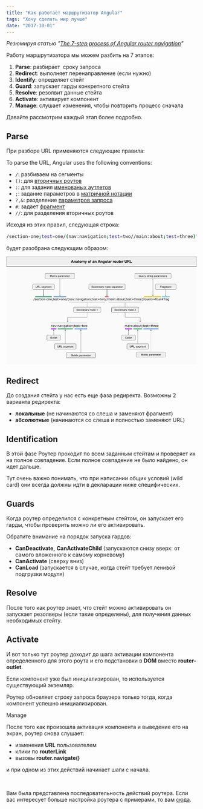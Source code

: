 ```yaml
---
title: "Как работает маршрутизатор Angular"
tags: "Хочу сделать мир лучше"
date: "2017-10-01"
---
```


_Резюмируя статью "[The 7-step process of Angular router navigation](https://jvandemo.com/the-7-step-process-of-angular-router-navigation/)"_

Работу маршрутизатора мы можем разбить на 7 этапов:

1. **Parse**: разбирает  сроку запроса
2. **Redirect**: выполняет перенаправление (если нужно)
3. **Identify**: определяет стейт
4. **Guard**: запускает гарды конкретного стейта
5. **Resolve**: резолвит данные стейта
6. **Activate**: активирует компонент
7. **Manage**: слушает изменения, чтобы повторить процесс сначала

Давайте рассмотрим каждый этап более подробно.

## Parse

При разборе URL применяются следующие правила:

To parse the URL, Angular uses the following conventions:

- `/`: разбиваем на сегменты
- `()`: для [вторичных роутов](https://angular.io/guide/router#secondary-routes)
- `:`: для задания [именованых аутлетов](https://angular.io/guide/router#displaying-multiple-routes-in-named-outlets) 
- `;`: задание параметров в [матричной нотации](https://www.w3.org/DesignIssues/MatrixURIs.html)
- `?,&`: разделение [параметров запроса](https://angular.io/guide/router#query-parameters-and-fragments)
- `#`: задает [фрагмент](https://angular.io/guide/router#query-parameters-and-fragments)
- `//`: для разделения вторичных роутов

Исходя из этих правил, следующая строка:

```bash
/section-one;test=one/(nav:navigation;test=two//main:about;test=three)?query=four#frag
```

будет разобрана следующим образом:

![](images/anatomy-of-angular-router-url.png)

## Redirect

До создания стейта у нас есть еще фаза редиректа. Возможны 2 варианта редиректа:

- **локальные** (не начинаются со слеша и заменяют фрагмент)
- **абсолютные** (начинаются со слеша и полностью заменяют URL)

## Identification

В этой фазе Роутер проходит по всем заданным стейтам и проверяет их на полное совпадение. Если полное совпадение не было найдено, он идет дальше.

Тут очень важно понимать, что при написании общих условий (wild card) они всегда должны идти в декларации ниже специфических.

## Guards

Когда роутер определился с конкретным стейтом, он запускает его гарды, чтобы проверить можно ли его активировать.

Обратите внимание на порядок запуска гардов:

- **CanDeactivate,** **CanActivateChild** (запускаются снизу вверх: от самого вложенного к самому корневому)
- **CanActivate** (сверху вниз)
- **CanLoad** (запускается в случае, когда стейт требует ленивой подгрузки модуля)

## Resolve

После того как роутер знает, что стейт можно активировать он запускает резолверы (если такие определены), для получения данных необходимых стейту.

## Activate

И вот только тут роутер доходит до шага активации компонента определенного для этого роута и его подстановки в **DOM** вместо **router-outlet**.

Если компонент уже был инициализирован, то используется существующий экземляр.

Роутер обновляет строку запроса браузера только тогда, когда компонент успешно инициализирован.

Manage

После того как произошла активация компонента и выведение его на экран, роутер снова слушает:

- изменения **URL** пользователем
- клики по **routerLink**
- вызовы **router.navigate()**

и при одном из этих действий начинает шаги с начала.

 

Вам была представлена последовательность действий роутера. Если вас интересует больше настройка роутера с примерами, то вам [сюда](https://stepansuvorov.com/blog/2017/02/%D0%BA%D0%BE%D0%BD%D1%86%D0%B5%D0%BF%D1%82%D1%83%D0%B0%D0%BB%D1%8C%D0%BD%D1%8B%D0%B9-%D1%80%D0%B0%D0%B7%D0%B1%D0%BE%D1%80-%D0%BC%D0%B0%D1%80%D1%88%D1%80%D1%83%D1%82%D0%B8%D0%B7%D0%B0%D1%82%D0%BE%D1%80/).
